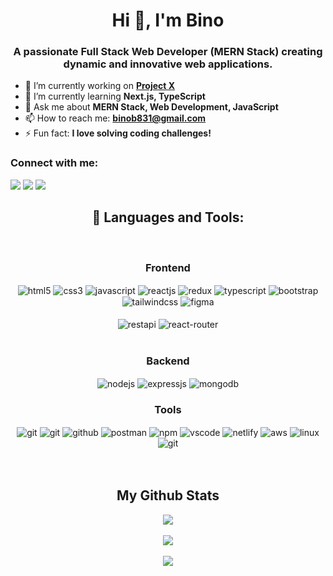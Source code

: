 
<h1 align="center">Hi 👋, I'm Bino</h1>
<h3 align="center">A passionate Full Stack Web Developer (MERN Stack) creating dynamic and innovative web applications.</h3>



- 🔭 I’m currently working on **[Project X](link-to-project)**  
- 🌱 I’m currently learning **Next.js, TypeScript**  
- 💬 Ask me about **MERN Stack, Web Development, JavaScript**  
- 📫 How to reach me: **binob831@gmail.com**  
- ⚡ Fun fact: **I love solving coding challenges!**

<h3 align="left">Connect with me:</h3>
<p align="left">
<a target="_blank" href="https://www.linkedin.com/in/bino-bino"> <img src="https://img.shields.io/badge/LinkedIn-0077B5?style=for-the-badge&logo=linkedin&logoColor=white" /></a>
<a target="_blank" href="mailto: binob831@gmail.com"><img src="https://img.shields.io/badge/Gmail-D14836?style=for-the-badge&logo=gmail&logoColor=white" /></a>
  <a target="_blank" href="https://github.com/BinoB"><img src="https://img.shields.io/badge/GitHub-100000?style=for-the-badge&logo=github&logoColor=white" /></a>
</p>

<h2 align="center">🚀 Languages and Tools:</h2>
<br/>
<div align="center">
 
 <div align="center"><h3 align="center">Frontend</h3>
<img src="https://img.shields.io/badge/html5-%23E34F26.svg?style=for-the-badge&logo=html5&logoColor=white" align="center" alt="html5">
<img src = "https://img.shields.io/badge/css3-%231572B6.svg?style=for-the-badge&logo=css3&logoColor=white" align="center" alt="css3">
<img src ="https://img.shields.io/badge/javascript-%23323330.svg?style=for-the-badge&logo=javascript&logoColor=%23F7DF1E" align="center" alt="javascript">
<img src="https://img.shields.io/badge/React-20232A?style=for-the-badge&logo=react&logoColor=61DAFB"  align="center" alt="reactjs" />
<img src="https://img.shields.io/badge/Redux-593D88?style=for-the-badge&logo=redux&logoColor=white"  align="center" alt="redux" />
<img src='https://img.shields.io/badge/typescript-%23007ACC.svg?style=for-the-badge&logo=typescript&logoColor=white' align='center' alt='typescript' />
<img src="https://img.shields.io/badge/bootstrap-%23563D7C.svg?style=for-the-badge&logo=bootstrap&logoColor=white" align="center" alt="bootstrap" />
<img src="https://img.shields.io/badge/tailwindcss-%2338B2AC.svg?style=for-the-badge&logo=tailwind-css&logoColor=white" align="center" alt="tailwindcss" />
<img src="https://img.shields.io/badge/figma-%23F24E1E.svg?style=for-the-badge&logo=figma&logoColor=white" align="center" alt="figma" />




<br/>
<br/>
 
  
  <img src="https://img.shields.io/badge/rest api-%23000000.svg?style=for-the-badge&logo=flask&logoColor=white" align="center" alt="restapi"/>
  <img src="https://img.shields.io/badge/React_Router-CA4245?style=for-the-badge&logo=react-router&logoColor=white"  align="center" alt="react-router" />
  
</div>
 <br/>
  <div align="center"><h3 align="center">Backend</h3> 
<img src="https://img.shields.io/badge/Node.js-339933?style=for-the-badge&logo=nodedotjs&logoColor=white" align="center" alt="nodejs" />
<img src="https://img.shields.io/badge/Express.js-000000?style=for-the-badge&logo=express&logoColor=white" align="center" alt="expressjs"/>
<img src="https://img.shields.io/badge/MongoDB-4EA94B?style=for-the-badge&logo=mongodb&logoColor=white" align="center" alt="mongodb"/>
 </div>
  
  <div align="center"><h3 align="center">Tools</h3> 
   <img src="https://img.shields.io/badge/heroku-%23430098.svg?style=for-the-badge&logo=heroku&logoColor=white" align="center" alt="git"/>
  
   <img src="https://img.shields.io/badge/vercel-%23000000.svg?style=for-the-badge&logo=vercel&logoColor=whit" align="center" alt="git"/>
<img src="https://img.shields.io/badge/GitHub-100000?style=for-the-badge&logo=github&logoColor=white"  align="center" alt="github"/>
<img src ="https://img.shields.io/badge/Postman-FF6C37?style=for-the-badge&logo=postman&logoColor=white" align="center" alt="postman">
<img src = "https://img.shields.io/badge/NPM-%23000000.svg?style=for-the-badge&logo=npm&logoColor=white" align="center" alt="npm">
   <img src="https://img.shields.io/badge/Visual%20Studio-5C2D91.svg?style=for-the-badge&logo=visual-studio&logoColor=white"  align="center" alt="vscode"/>
    <img src="https://img.shields.io/badge/netlify-%2300C7B7.svg?style=for-the-badge&logo=netlify&logoColor=white" align="center" alt="netlify" />
    <img src="https://img.shields.io/badge/amazonaws-%23232F3E.svg?style=for-the-badge&logo=amazon-aws&logoColor=white" align="center" alt="aws" />
   
<img src="https://img.shields.io/badge/linux-%23FCC624.svg?style=for-the-badge&logo=linux&logoColor=black" align="center" alt="linux" />
<img src="https://img.shields.io/badge/git-%23F05033.svg?style=for-the-badge&logo=git&logoColor=white" align="center" alt="git" />
   <br/>
<br/>

 </div>
</div>
<br>

<h2 align="center">My Github Stats</h2>
<p align="center">
<img align="center" src="https://github-readme-stats.vercel.app/api/top-langs/?username=BinoB&layout=compact&theme=github_dark&langs_count=10&exclude_repo=kasweb">
<br>
<br>
<img align="center" src="https://github-readme-stats.vercel.app/api?username=BinoB&count_private=true&show_icons=trueline_height=21&theme=github_dark">	
<br>
<br>
<img align="center" src="https://github-readme-streak-stats.herokuapp.com/?user=BinoB&theme=holi-theme">
</p>
